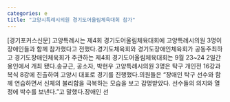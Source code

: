 ```yaml
---
categories: e
title: "고양시특례시의원 경기도어울림체육대회 참가"
---
```

[경기포커스신문] 고양특례시는 제4회 경기도어울림체육대회에 고양특례시의원 3명이 장애인들과 함께 참가했다고 전했다.경기도체육회와 경기도장애인체육회가 공동주최하고 경기도장애인체육회가 주관하는 제4회 경기도어울림체육대회는 9월 23~24 2일간 용인에서 개최 됐다.송규근, 공소자, 박현우 고양특례시의원 3명은 탁구 개인전 16강과 복식 8강에 진출하여 고양시 대표로 경기를 진행했다.의원들은 “장애인 탁구 선수와 함께 연습하면서 신체의 불리함을 극복하는 모습을 보고 감명받았다. 선수들의 의지와 열정에 박수를 보낸다.”고 말했다.장애인 선